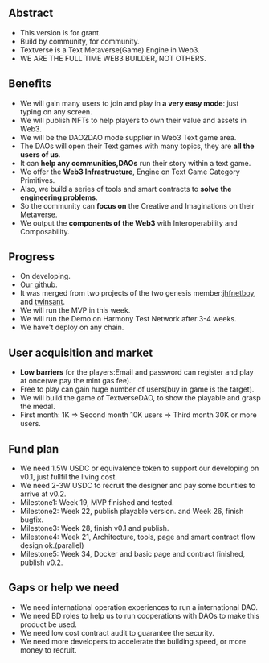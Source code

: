 ## Abstract
+ This version is for grant.
+ Build by community, for community.
+ Textverse is a Text Metaverse(Game) Engine in Web3.
+ WE ARE THE FULL TIME WEB3 BUILDER, NOT OTHERS.

## Benefits
+ We will gain many users to join and play in **a very easy mode**: just typing on any screen.
+ We will publish NFTs to help players to own their value and assets in Web3.
+ We will be the DAO2DAO mode supplier in Web3 Text game area.
+ The DAOs will open their Text games with many topics, they are **all the users of us**.
+ It can **help any communities,DAOs** run their story within a text game.
+ We offer the **Web3 Infrastructure**, Engine on Text Game Category Primitives.
+ Also, we build a series of tools and smart contracts to **solve the engineering problems**.
+ So the community can **focus on** the Creative and Imaginations on their Metaverse. 
+ We output the **components of the Web3** with Interoperability and Composability.

## Progress
+ On developing.
+ [Our github](https://github.com/twinsant/ethos).
+ It was merged from two projects of the two genesis member:[jhfnetboy](https://github.com/jhfnetboy), and [twinsant](https://github.com/twinsant).
+ We will run the MVP in this week.
+ We will run the Demo on Harmony Test Network after 3-4 weeks.
+ We have't deploy on any chain.

## User acquisition and market
+ **Low barriers** for the players:Email and password can register and play at once(we pay the mint gas fee).
+ Free to play can gain huge number of users(buy in game is the target).
+ We will build the game of TextverseDAO, to show the playable and grasp the medal.
+ First month: 1K => Second month 10K users => Third month 30K or more users.

## Fund plan
+ We need 1.5W USDC or equivalence token to support our developing on v0.1, just fullfil the living cost.
+ We need 2-3W USDC to recruit the designer and pay some bounties to arrive at v0.2.
+ Milestone1: Week 19, MVP finished and tested.
+ Milestone2: Week 22, publish playable version. and Week 26, finish bugfix.
+ Milestone3: Week 28, finish v0.1 and publish.
+ Milestone4: Week 21, Architecture, tools, page and smart contract flow design ok.(parallel)
+ Milestone5: Week 34, Docker and basic page and contract finished, publish v0.2.
  
## Gaps or help we need
+ We need international operation experiences to run a international DAO. 
+ We need BD roles to help us to run cooperations with DAOs to make this product be used.
+ We need low cost contract audit to guarantee the security.
+ We need more developers to accelerate the building speed, or more money to recruit.